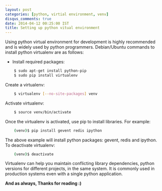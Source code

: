 ```yaml
---
layout: post
categories: [python, virtial environment, venv]
disqus_comments: true
date: 2014-04-12 00:25:00 IST
title: Setting up python vitual environment
---
```


Using python virtual environment for development is highly recommended and is widely used by python programmers. Debian/Ubuntu commands to install python virtualenv are as follows:

* Install required packages:

```bash
    $ sudo apt-get install python-pip
    $ sudo pip install virtualenv
````

Create a virtualenv:

```bash
    $ virtualenv [--no-site-packages] venv
````

Activate virtualenv:

```bash
    $ source venv/bin/activate
````

Once the virtualenv is activated, use pip to install libraries. For example:

```bash
    (venv)$ pip install gevent redis ipython
````

The above example will install python packages: gevent, redis and ipython. To deactivate virtualenv:

```bash
    (venv)$ deactivate
````

Virtualenv can help you maintain conflicting library dependencies, python versions for different projects, in the same system. It is commonly used in production systems even with a single python application.

**And as always, Thanks for reading :)**

